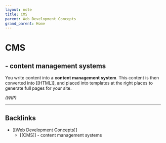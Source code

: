 ```yaml
---
layout: note
title: CMS
parent: Web Development Concepts
grand_parent: Home
---
```


# CMS

## - content management systems

You write content into a **content management system**. This content is then converted into [[HTML]], and placed into templates at the right places to generate full pages for your site.

_(WIP)_

---
## Backlinks
* [[Web Development Concepts]]
	* [[CMS]] - content management systems

